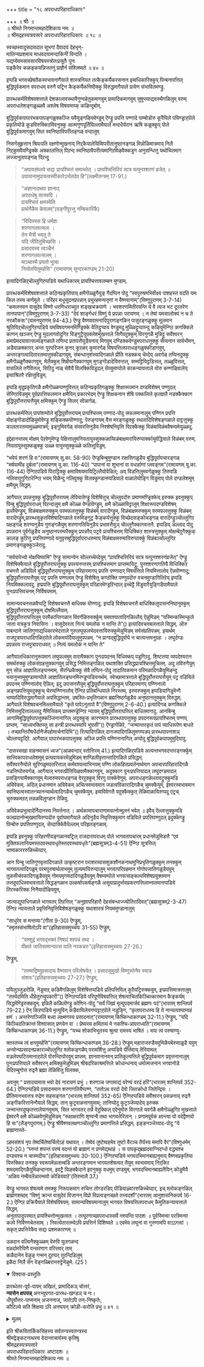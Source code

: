 +++
title = "१८ अपराधपरिहाराधिकारः"

+++
॥ श्रीः ॥  
॥ श्रीमते निगमान्तमहादेशिकाय नमः ॥  
॥ श्रीमद्रहस्यत्रयसारे अपराधपरिहाराधिकारः ॥ १८ ॥  

स्वच्छस्वादुसदावदात सुभगां दैवादयं देहभृन्-  
मालिन्यप्रशमाय माधवदयामन्दाकिनीं विन्दति ।  
यद्यप्येवमसावसारविषयस्त्रोतःप्रसूतैः पुनः   
पङ्कैरेव कळङ्कयन्निजतनुं प्राज्ञैर्न संश्लिष्यते ॥ ४० ॥

इप्पडि भगवच्छेषतैकस्वभावनागैयाले शास्त्रनियत तत्कैङ्कर्यैकरसनान इव्वधिकारिक्कुप् पिन्बनापत्तिल् बुद्धिपूर्वकमान वपराधम् वरुगै पट्रिन कैङ्कर्यैकनिष्ठैक्कु विरुद्धमागैयाले प्रायेण संभावितमण्ड्रु. 

प्रारब्धकर्मविशेषवशत्ताले देशकालावस्थावैगुण्यहेतुकमागवुम् प्रामादिकमागवुम् सुषुप्त्याद्यवस्थैगळिलुम् वरुम् अपराधलेशङ्गळुळ्ळवै अश्लेष विषयमाय्क् कऴिन्दुबोम्. 

बुद्धिपूर्वकपापारंभकपापङ्गळुक्कञ्जि यवैयुङ्गऴियवेण्डुम् ऎण्ड्रु प्रपत्ति पण्णादे पाम्बोडॊरु कूरैयिले पयिण्ड्राऱ्‌पोले प्रकृतियोडे कूडविरुक्किऱविवनुक्कु आत्मगुणपूर्तियिल्लामैयाले मन्दधैर्यरान ऋषि कळुक्कुप् पोले बुद्धिपूर्वकमागवुम् सिल स्वनिष्ठाविपरीतङ्गळ् वन्दालुम्  

निसर्गसुहृत्तान श्रियःपति रक्षणोन्मुखनाय् निऱ्‌कैयालेयिव्विपरीतानुष्ठानङ्गळ् मिन्नॊळिमात्रमाय् निलै निऱ्‌कुमवैयण्ड्रिक्के अक्कालत्तिल् पिऱन्द स्वनिष्ठावैपरीत्यमागिऱविऴवैक्कडुग अनुसन्धित्तु यथोचितमाग लज्जानुतापङ्गळ् पिऱन्दु 

> “अपायसंप्लवे सद्यः प्रायश्चित्तं समाचरेत् । प्रायश्चित्तिरियं सात्र यत्पुनश्शरणं व्रजेत् ॥ उपायानामुपायत्वस्वीकारेऽप्येतदेव हि”(लक्ष्मीतन्त्रम् 17-91.) 

> “अज्ञानादथवा ज्ञानाद्  
> अपराधेषु सत्स्वपि ।  
> प्रायश्चित्तं क्षमस्वेति  
> प्रार्थनैकैव केवलम्”(वङ्गीपुरत्तु नम्बिकारिकै) 

> “विदितस्स हि धर्मज्ञः  
> शरणागतवत्सलः ।  
> तेन मैत्री भवतु ते  
> यदि जीवितुमिच्छसि ।  
> प्रसादयस्व त्वञ्चैनं  
> शरणागतवत्सलम् ।  
> माञ्चास्मै प्रयतो भूत्वा  
> निर्यातयितुमर्हसि” 
> (रामायणम् सुन्दरकाण्डम् 21-20) 

इत्यादिगळिऱ्‌चॊल्लुगिऱप्पडिये यथाधिकारम् प्रायश्चित्तावलम्बन मुण्डाम्.

प्रारब्धकर्मविशेषवशत्ताले कठिनप्रकृतियाय् क्षमैगॊळ्ळुगैयुङ् गैदप्पिन पोदु “स्वपुरुषमभिवीक्ष्य पाशहस्तं वदति यमः किल तस्य कर्णमूले । परिहर मधुसूदनप्रपन्नान् प्रभुरहमन्यनृणां न वैष्णवानाम्”(विष्णुपुराणम् 3-7-14) “कमलनयन वासुदेव विष्णो धरणिधराच्युत शङ्खचक्रपाणे । भवशरणमितीरयन्ति ये वै त्यज भट दूरतरेण तानपापान्”(विष्णुपुराणम् 3-7-33) “देवं शार्ङ्गधरं विष्णुं ये प्रपन्नाः परायणम् । न तेषां यमसालोक्यं न च ते नरकौकसः”(वामनपुराणम् 94-43.) ऎण्ड्रु वैष्णववामनादिपुराणङ्गळिन् पासुरङ्गळुक्कु मूलमान श्रुतियिऱ्‌चॊल्लुगिऱप्पडिये यमविषयगमनमिण्ड्रिक्के वेलिट्टुप्पाय वेण्डुमदु मुळ्ळिट्टुप्पाय्न्दु कऴियुमॆन्गिऱ कणक्किले काणन् खञ्जन् ऎण्ड्रु मुदलागवोदुगिऱ विङ्गुट्रैयुपक्लेशमुखत्ताले सिगैयऱुक्कुम् विरगुगळै मुन्निट्टु सर्वेश्वरन् क्षमाप्रेमदयावात्सल्यङ्गळाले तणिन्द प्रतापत्तैयुडैयनाय् मिगवुम् दण्डिक्कवेण्डुमपराधत्तुक्कु सेव्यनान सार्वभौमन्, अडैयाळक्कारर् अन्तः पुरपरिजन कूनर् कुऱळर् कुमारर्गळ् विषयत्तिलपराधङ्गळुक्कीडागवुम्, अन्तरङ्गत्वादितारतम्यत्तुक्कीडागवुम्, संबन्धानृशंस्यादिगळाले प्रीति नडक्कच् चॆय्देय् अवर्गळ् तप्पिनदुक्कु क्षमैगॊळ्ळुगैक्कागवुम्, मेलैक्कुम् शिक्षैयागैक्कागवुम् मुगङ्गॊडादेयिरुत्तल्, सम्मट्टियिट्टडित्तल्, तळ्ळुवित्तल्, वासलिले तगैवित्तल्, सिऱिदु नाळ् सेवैयै विलक्किविडुदल् सॆय्युमाप्पोले काकन्यायत्ताले यॊरु कण्णऴिवालेय् इव्वाश्रितरै रक्षित्तुविडुम्. 

इप्पडि मृदुप्रकृतिगळै क्षमैगॊळ्ळप्पण्णुवित्तल् कठिनप्रकृतिगळुक्कु शिक्षारूपमान दण्डविशेषम् पण्णुदल् सॆय्गिऱविडमुम् पूर्वप्रपत्तिफलमान क्षमैयिन् प्रकारभेदम् ऎण्ड्रु शिक्षकनान शेषि पक्कलिले कृतज्ञतै नडक्कैक्काग बुद्धिपूर्वोत्तराघत्तैयुम् क्षमिक्कुम् ऎण्ड्रु सिलर् सॊन्नार्गळ्. 

प्रारब्धकर्मत्तिल् पापांशम्पोले बुद्धिपूर्वोत्तराघम् प्रायश्चित्तम् पण्णाद-पोदु सफलमानालुम् पण्णिन प्रपत्ति मोक्षङ्गॊडादॊऴियुमोवॆण्ड्रु शङ्किक्कवॊण्णादु; पॆरुङ्गायम् वैत्त मरङ्गळुक्कु स्थलादिविशेषङ्गळाले वाट्टत्तुक्कु कालतारतम्यमुळ्ळमात्रम्; इङ्गुमिवर्गळ् संसारत्तिनुडैय निश्शेषनिवृत्ति पिऱक्कैक्कु विळंबाविळंबवैषम्यमेयुळ्ळदु. 

इद्देहानन्तरम् मोक्षम् पॆऱवेणुमॆण्ड्र पेक्षित्तालुमनियतायुस्सुक्कळाय्विळंबाक्षमरायिरुप्पार्क्कायुर्वद्धियाले विळंबम् वरुम्. नियतायुस्सुक्कळुक्कु उळ्ळ वायुस्सुक्कुळ्ळे फलित्तुविडुम्. 


“भवेयं शरणं हि वः”(रामायणम् सु.का. 58-90) ऎण्ड्रबिन्बुमुण्डान राक्षसिगळुडैय बुद्धिपूर्वापचारङ्गळ् “मर्षयामीह दुर्बला”(रामायणम् यु.का. 116-40) “पापानां वा शुभानां वा वधार्हाणां प्लवङ्गम”(रामायणम् यु.का. 116-44) ऎन्गिऱपडिये पिराट्टिक्कु क्षमाविषयमायिट्रिल्लैयोवॆन्निल्; अव् विडत्तिलुमवर्गळुक्कु तिरुवडि नलियप्पुगुगिऱारॆन्गिऱ भयम् विळैन्दु नलिवुक्कु विलक्कुण्डानप्पडियाले वाळालेयोङ्गि विडुमाप् पोले दण्डलेशमुम् क्षमैयुम् सिद्धम्. 

आगैयाल् प्रपन्ननुक्कु बुद्धिपूर्वोत्तराघम् लेपियातॆण्ड्रु विशेषित्तुच् चॊल्लुवदॊरु प्रमाणमण्ड्रिक्केय् इरुक्क इवनुक्कुप् पिन्बु बुद्धिपूर्वापराधम् पिऱन्दालुम् क्षमै कॊळ्ळ वेण्डावॆण्ड्रुम्, क्षमै कॊळ्ळाविट्टालुम् शिक्षारूपदण्डविशेषम् इल्लैयॆण्ड्रुम्, विळंबाक्षमरुक्कुम् परमफलत्तुक्कु विळंबम् वारादॆण्ड्रुम्, विळंबाक्षमरुक्कुम् परमफलत्तुक्कु विळंबम् वारादॆण्ड्रुम्,प्रारब्धसुकृतविशेषादिगळाले वरुमिङ्गुट्र कैङ्कर्यत्तुक्कु विच्छेदसङ्कोचङ्गळ् वारादॆण्ड्रुञ्चॊल्लुगिऱ पक्षङ्गळ् शरण्यनुडैय गुणङ्गळैयुम् शरणागतियिनुडैय प्रभावत्तैयुञ् चॊल्लुगैक्कागवत्तनै. इप्पडिय् अल्लाद पोदु प्रपन्नरान पूर्वर्गळुडैय अनुष्ठानपरम्परैक्कुम् प्रपन्नरैप् पट्रवे प्रायश्चित्तम् विधिक्किऱ शास्त्रत्तुक्कुम् मोक्षम्बॆऱुगैक्कुक् कालङ् कुऱित्तु प्रपत्तिपण्णादे यनुवृत्तबुद्धिपूर्वापराधरुमाय् विळंबाक्षमरुमायिरुप्पार्क्कु विळंबञ्चॊल्लुगिऱ प्रमाणङ्गळुक्कुञ्जेरादु. 

“सर्वपापेभ्यो मोक्षयिष्यामि” ऎण्ड्रु सामान्येन सॊल्लच्चॆय्देयुम् “प्रायश्चित्तिरियं सात्र यत्पुनश्शरणंव्रजेत्” ऎण्ड्रु विशेषिक्कैयाले बुद्धिपूर्वोत्तराघत्तुक्कु प्रपत्त्यनन्तरम् प्रायश्चित्तमाग प्राप्तमायिट्रु, पुनश्शरणागतियै विधिक्किऱ वचनत्तै अडियिले बुद्धिपूर्वोत्तराघत्तुक्कुम् परिहारमागप् प्रपत्ति पण्णादार् विषयत्तिले नियमित्तालोव् ऎन्नवॊण्णादु; बुद्धिपूर्वोत्तराघत्तैयुम् पट्र प्रपत्ति पण्णलाम् ऎण्ड्रु विशेषित्तु कण्ठोक्ति पण्णुवदॊरु वचनमुण्डागिलिऱेय् इप्पडि नियमिक्कलावदु. इप्प्रपत्ति बुद्धिपूर्वोत्तराघत्तुक्कुम् परिहारमॆण्ड्रऱिन्दाल् इच्चॆट्टै विडुवारैयुङ्गिडैयामैयाले पुनःप्रपत्तिवचनम् निर्विषयमाम्.

सामान्यवचनत्तळवैप्पट्रि विशेषवचनत्तै बाधिक्क वॊण्णादु. इप्पडि विशेषवचनत्तै बाधिक्किलुपासननिष्ठनुक्कुम् बुद्धिपूर्वोत्तराघत्तुक्कुम् दोषमिल्लैयाम्.  
बुद्धिपूर्वोत्तराघत्तिलुम् परमैकान्तिगळान विवर्गळिरुवर्क्कुम् यमवश्यातादिगळिल्लैय् ऎन्नुमिडम् “यस्मिन्कस्मिन्कुले जाता यत्रकुत्र निवासिनः । वासुदेवरता नित्यं यमलोकं न यान्ति ते”() इत्यादिवचनबलत्ताले सिद्धम्. ऒरु पाबन्दाने जातिगुणाद्यधिकारभेदत्ताले गुरुलघुफलभेदवत्तायिरुक्कुमॆन्नुमिडम् सर्वसंप्रतिपन्नम्. इव्वर्थम् राजपुत्रापराधादिगळिऱ्‌पोले लोकमर्यादैयालुमुपपन्नम्. “न प्राग्वद्बुद्धिपूर्वाघे न चात्यन्तमनुग्रहः । लघुर्दण्डः प्रपन्नस्य राजपुत्रापराधवत् ॥ नित्यं यमलोकं न यान्ति ते”

आगैयालधिकारानुरूपमाग लघुफलमुम् वारामैक्काग पुनःप्रपदनम् विधिक्कप् पडुगिऱदु. शिष्टतया व्यपदेश्यरान समर्थरुक्कु लोकसंग्रहत्तुक्कागवुम् प्रसिद्ध निमित्तङ्गळिल् यथाशक्ति प्रसिद्धप्रायश्चित्तमुचितम्. अदु तविरुगैयुम् मुन् सॊन्न आज्ञातिलङ्घनमाम्. सैरन्ध्रिकैक्कु सेवै तप्पिन-पोदु तादात्विकमान परिमळादिगळैयुमिऴन्दु भयानुभवमुमुण्डामाप्पोले आज्ञातिलङ्घनमिरण्डुप्पडियनर्थम्. स्वेच्छामात्रत्ताले बुद्धिपूर्वोत्तराघत्तैयुम् पट्र वडियिले प्रपदनम् पण्णिनालोव् ऎन्निल्; इदु उपासनत्तैयुम् बुद्धिपूर्वोत्तराघत्तुक्कुम् परिहारमागप् पण्णिनालो अङ्गप्रपत्तियुमदुक्कुच् चेरप्पण्णिनालोव् ऎन्गिऱ प्रतिबन्धियाले निरस्तम्. इरुवरुक्कुम् इप्पडियागिडुवॆन्गै भाष्यादिविरुद्धमागैयाले अपसिद्धान्तम्. उषस्ति-प्रभृतिगळान ब्रह्मनिष्ठर्गळुडैय अनुष्ठानत्तुक्कुम् विरुद्धम्. आगैयाले विशेषवचनमिल्लामैयाले “कृते पापेऽनुतापो वै”(विष्णुपुराणम् 2-6-40.) इत्यादिगळ् कणक्किले निमित्तमुदित्तालल्लदु नैमित्तिकम् प्राप्तमण्ड्रॆन्गिऱ न्यायम् बुद्धिपूर्वोत्तराघत्तिल् बाधितमागादु. आनबिन्बु आगामिबुद्धिपूर्वपापत्तुक्कञ्जिनानागिल् अदुक्कुक् कारणमान प्रारब्धपापत्तुक्कु प्रपदनरूपप्रायश्चित्तम् पण्णप् प्राप्तम्. “साध्यभक्तिस्तु सा हन्त्री प्रारब्धस्यापि भूयसी”() ऎण्ड्रार्गळिऱे, “जन्मान्तरकृतं पापं व्याधिरूपेण बाधते । तच्छान्तिरौषधैर्दानैर्जपहोमार्चनादिभि”() रित्यादिगळिल् दानजपादिगळिलुमगप्पडप् प्रारब्धपापनाशञ् चॊल्लप्पट्टदिऱे. आगैयाल् पापारंभकपापत्तुक्क् अञ्जि प्रपत्ति पण्णिनानागिल् अप्पोदु बुद्धिपूर्वकपापमुमुदियादु. 

“दासस्सखा वाहनमासनं ध्वज”(आळवन्दार् स्तोत्तिरम् 41.) इत्यादिगळिऱ्‌पडिये अत्यन्तभगवदन्तरङ्गर्क्कुम् सात्त्विकापराधलेशमुम् प्रत्यवायकरमॆन्नुमिडम् शाण्डिलीवृत्तान्तादिगळिले प्रसिद्धम्.  
सर्वेश्वरनैप्पोले सूरिगळुमवतरित्ताल् कर्मवश्यत्वाभिनयम् पण्णि लोकहितप्रवर्तनार्थमाग अपचारपरिहारादिगळै नडत्तिप्पोरुवर्गळ्. आगैयाल् भगवत्प्रीतियिऴवामैक्कागवुम्, अदुक्काग पुनःप्रपत्तियादल् लघुदण्डमादल् प्रसङ्गियामैक्कागवुम् मेल्वरुमपराधङ्गळ् वेरऱुक्कुम् विरगु पार्क्कवेणुम्. अपराधङ्गळॆल्लावट्रुक्कुमडि अविवेकम्. अदिल् प्रधानमान अविवेकम् अचित्स्वभावमान जडत्वविकारादिगळैच् चुमक्कैयुम्, ईश्वरस्वभावमान स्वनिष्ठत्वस्वातन्त्र्यानन्यार्थत्वादिगळैच् चुमक्कैयुम्. इव्वविवेगत्तै यऱुक्कैक्कुत् तॆळिवाळायिरुप्पदु एट्रच् चुरुक्कमऱत् तन्नळविलुण्डान तॆळिवु.

अविवेकप्रभुत्वादेर्निदानस्य निवर्तनात् । अर्थकामापचाराणामयत्नोन्मूलनं भवेत् ॥ इवैय् ऎल्लात्तुक्कुमडि फलप्रदानोन्मुखमायिरुप्पदॊरु पूर्वाघमागैयाले अदिनुडैय निवृत्तिक्कुमाग वडियिले प्रपत्तिपण्णुदल् इदुक्कॆण्ड्रु पिन्बॊरु प्रपत्तिपण्णुदल्, सॆय्दार्क्किवैयॆल्लाम् परिहृतङ्गळाम्.

इप्पडि इवनुक्कु परिहरणीयङ्गळानवट्रिल् राजदारापराधम् पोले भागवतापचारम् प्रधानमॆन्नुमिडत्तै “एवं मुक्तिफलानियमस्तदवस्थावधृतेस्तदवस्थावधृतेः”(ब्रह्मसूत्रम्3-4-51) ऎन्गिऱ सूत्रत्तिल् भाष्यकारररुळिच्चॆय्दार्. 

आन पिन्बु जातिगुणवृत्तादिगळाले उत्कृष्टरान पराशरव्यासशुकशौनकनाथमुनिप्रभृतिगळुक्कुम् तनक्कुम् भागवतत्वादिगळुम् परमपुरुषार्थलाभमुम् तुल्यमायिरुन्दालुम् भगवत्परिग्रहमान गोगोपजातिगळुडैयवुम् तुळसीचंपकादिगळुडैयवुम् गोमयमृगमदादिगळुडैयवुम् वैषम्यम्पोले भगवत्सङ्कल्पविशेषप्रयुक्तमान तत्तदुपाधिस्वभावत्ताले सिद्धङ्गळान उत्कर्षापकर्षङ्गळै असूयाप्रादुर्भावप्रकरणत्तिलाम्नातमानप्पडिये तिरस्करिक्क निनैयादॊऴियवुम्, 

जात्याद्युपाधिगळाले भागवतर् तिऱत्तिल् “अनुज्ञापरिहारौ देहसंबन्धाज्ज्योतिरादिवत्”(ब्रह्मसूत्रम्2-3-47) ऎन्गिऱ न्यायत्ताले प्रवृत्तिनिवृत्तिविशेषङ्गळुक्कु यथाशास्त्रं नियममुण्डानालुम् 

“साधुरेव स मन्तव्यः”(गीता 9-30) ऎण्ड्रुम्,  
“स्मृतस्संभाषितोऽपि वा”(इतिहाससमुच्चयः 31-55) ऎण्ड्रुम्,  

> “यश्शूद्रं भगवद्भक्तं निषादं श्वपचं तथा ।  
> वीक्षते जातिसामान्यात्स याति नरकन्नरः”(इतिहाससमुच्चयः 27-26.) 

ऎण्ड्रुम्,  

> “तस्माद्विष्णुप्रसादाय वैष्णवान् परितोषयेत् । प्रसादसुमुखो विष्णुस्तेनैव स्यान्न संशयः”(इतिहाससमुच्चयः 27-27.) ऎण्ड्रुम्,  

पयिलुञ्जुडरॊळि, नॆडुमाऱ्‌ कडिमैगळिलुम् विशेषित्तप्पडिये प्रतिपत्तियिल् कुऱैयट्रिरुक्कवुम्, इप्प्रपत्तिमात्रत्तालुम् “तस्येदमिति धीहेतुरप्युपकारी”() ऎन्गिऱप्पडिये परिपूर्णविषयत्तिल् शेषत्वाचितकिञ्चित्कारमान कैङ्कर्यम् सिद्धमॆण्ड्रिरुक्कवुम्. इन्निलै कळिलॊण्ड्रु कोणिन-पोदु “सर्वं जिह्मं मृत्युपदमार्जवं ब्रह्मणः पदं”(भारतम् शान्तिपर्व 79-22.) ऎन् किऱप्पडिये मृत्युविन् कडैवायिलेयगप्पट्टाऱ्‌पोले नडुङ्गि, “कृतापराधस्य हि ते नान्यत्पश्याम्यहं क्षमं । अन्तरेणाञ्जिलिं बध्वा लक्ष्मणस्य प्रसादनात्”(रामायणम् किष्किन्धाकाण्डम् 32-11.) ऎण्ड्रुम्, “यदि किञ्चिदतिक्रान्तं विश्वासात् प्रणयेन वा । प्रेष्यस्य क्षमितव्यं मे नकश्चि-न्नापराध्यति”(रामायणम् किष्किन्धाकाण्डम् 36-11.) ऎण्ड्रुम्, “यच्च शोकाभिभूतस्य श्रुत्वा रामस्य भाषितं । मया त्वं परुषाण्यु-

क्तस्तच्च त्वं क्षन्तुमर्हसि”(रामायणम् किष्किन्धाकाण्डम् 36-28.) ऎण्ड्रुम् महाराजरुडैयवुमिळैयबॆरुमाळुडै यवुम् अन्योन्यप्रसादनप्रकारञ्चॊल्लुगिऱ श्लोकङ्गळैप् परामर्शित्तु अप्पडिये यीर्त्तवाय् तॆरियामल् वज्रलेपघटितमानाऱ्‌पोले पॊरुन्दिप्पोरवुम् प्राप्तम्. ज्ञानवानानवन् प्रातिकूल्यत्तिले बुद्धिपूर्वकमाग प्रवृत्तनानालुम् पुनःप्रपत्तियाले सर्वेश्वरन् क्षमिक्कुमॆन्नुमिडम् श्रीबदरिकाश्रमत्तिले क्रोधान्धनाय् धर्मात्मजनान भगवानोडे यॆदिरम्बुगोत्त रुद्रनै ब्रह्मा तॆळिवित्तु विलक्क,

अवनुम् “ प्रसादयामास भवो देवं नारायणं प्रभुं । शरणञ्च जगामाद्यं वरेण्यं वरदं हरिं”(भारतम् शान्तिपर्व 352-64.) ऎन्गिऱप्पडिये प्रसादनमान शरणागतियैप्पण्ण, “ततोऽथ वरदो देवो जितक्रोधो जितेन्द्रियः । प्रीतिमानभवत्तत्र रुद्रेण सहसङ्गतः”(भारतम् शान्तिपर्व 352-65) ऎन्गिऱप्पडिये सर्वेश्वरन् प्रसन्ननाय् रुद्रनै अङ्गीकरित्तानॆन्गैयाले सिद्धम्. तान् कुट्रवाळनागवुमाम्; तानिप्पोदु कुट्रञ्जॆय्यादेय् इरुक्क जन्मान्तरदुष्कृतत्तालेयागवुमाम्. सिल भागवतर् तन्नै वॆऱुक्किल् एदेनुमॊरु विरगाले यवर्गळै क्षमैगॊळ्ळुगिऱ मुखत्ताले ईश्वरनै क्षमै कॊळ्ळवेणुमॆन्नुमिडम् “रूक्षाक्षराणि शृण्वन्वै तथा भागवतेरितान् । प्रणामपूर्वकं क्षान्त्या यो वदेद्वैष्णवो हि सः”(लैङ्गपुराणम्.) ऎण्ड्रु श्रीवैष्णवलक्षणञ्चॊल्लुगिऱ प्रमाणत्तिले प्रसिद्धम्. इङ्ङनञ्जॆय्याद-पोदु “ये ब्राह्मणास्ते-

ऽहमसंशयं नृप तेष्वर्चितेष्वर्चितोऽहं यथावत् । तेष्वेव तुष्टेष्वहमेव तुष्टो वैरञ्च तैर्यस्य ममापि वैरं”(विष्णुधर्मम् 52-20.) “घ्नन्तं शपन्तं परुषं वदन्तं यो ब्राह्मणं न प्रणमेद्यथाहं । स पापकृद्ब्रह्मदवाग्निदग्धो वद्ध्यश्च दण्ड्यश्च न चास्मदीयः”(इतिहाससमुच्चयः 30-100.) ऎन्गिऱप्पडिये भगवदभिमानबाह्यनुमाय् वैष्णवप्रकृतिया यिरुक्किऱ तनक्कु स्वरूपमॆन्नलाम्बडि अन्तरङ्गमान भागवतशेषत्वत् तैयुम् स्वभावमाय् निऱ्‌किऱ शमदमादिगळैयुमिऴन्दानाम्. इवट्रै यिऴक्कैदाने इवनुक्कु वधमुम् दण्डमुम्. भगवदभिमानबाह्यतैयिन् कॊडुमैयै 'अळिय नम्बैयलॆन्नारम्मवो कॊडियवाऱे'(तिरुमालै 37.)

यॆण्ड्रु भागवत शेषत्वमे तमक्कु निरूपकमाग रुचित्त तॊण्डरडिप् पॊडियाऴ्वाररुळिच्चॆय्दार्. इच् श्लोकङ्गळिल् ब्राह्मणशब्दम् “विष्णुं क्रान्तं वासुदेवं विजानन् विप्रो विप्रत्वङ्गच्छते तत्त्वदर्शी”(भारतम् आनुशासनिकपर्व 16-2.) ऎन्गिऱ प्रक्रियैयाले विशेषविषयम्. सामान्यविषयमानालुम् भागवत विषयत्तिलपराधम् कैमुतिकन्यायत्ताले सिद्धम्.  
अनुतापादुपरमात् प्रायश्चित्तोन्मुखत्वतः । तत्पूरणाच्छापराधास्सर्वे नश्यन्ति पादशः ॥ पूर्वस्मिन्वा परस्मिन्वा कल्पे निर्विण्णचेतसाम् । निवर्त्यतारतम्येऽपि प्रपत्तिर्न विशिष्यते ॥ एवमेव लघूनां वा गुरुणामपि वाऽऽगसां । सकृत् प्रपत्तिरेकैव सद्यः प्रशमकारणम् ॥

उळदान वल्विनैक्कुळ्ळम् वॆरुवि युलगळन्द  
वळर्दामरैयिणै वन्सरणाग वरित्तवर् ताम्  
कळैदानॆन वॆऴुङ् गन्मन् दुऱप्पर् तुऱन्दिडिलुम्  
इळैदा निलै सॆग वॆङ्गळ्बिरानरुट्टेनॆऴुमे. (25 )

<details open><summary>विश्वास-प्रस्तुतिः</summary>

प्रारब्धेतर-पूर्व-पापम् अखिलं, प्रामादिकञ् चोत्तरं,  
**न्यासेन क्षपयन्न्** अनभ्युपगत-प्रारब्ध-खण्डञ् च नः।  
धीपूर्वोत्तर-पाप्मनाम् अजननाज्, जातेऽपि तन्-निष्कृतेः,  
कौटिल्ये सति शिक्षया ऽपि अनघयन् क्रोडी-करोति प्रभुः॥ ४१ ॥  
</details>

<details><summary>मूलम्</summary>

प्रारब्धेतरपूर्वपापमखिलं प्रामादिकञ्चोत्तरं  
न्यासेन क्षपयन्ननभ्युपगतप्रारब्धखण्डञ्च नः ।  
धीपूर्वोत्तरपाप्मनामजननाज्जातेऽपि तन्निष्कृतेः  
कौटिल्ये सति शिक्षयाप्यनघयन् क्रोढीकरोति प्रभुः ॥ ४१ ॥  

</details>

इति श्रीकवितार्किकसिंहस्य सर्वतन्त्रस्वतन्त्रस्य  
श्रीमद्वेङ्कटनाथस्य वेदान्ताचार्यस्य कृतिषु  
श्रीमद्रहस्यत्रयसारे  
अपराधपरिहाराधिकारः अष्टादशः ॥  
श्रीमते निगमान्तमहादेशिकाय नमः ॥
